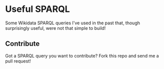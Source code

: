 # Useful SPARQL

Some Wikidata SPARQL queries I've used in the past that, though surprisingly useful, were not that simple to build!

## Contribute

Got a SPARQL query you want to contribute? Fork this repo and send me a pull request!